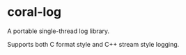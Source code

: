 coral-log
=========

A portable single-thread log library.

Supports both C format style and C++ stream style logging.

